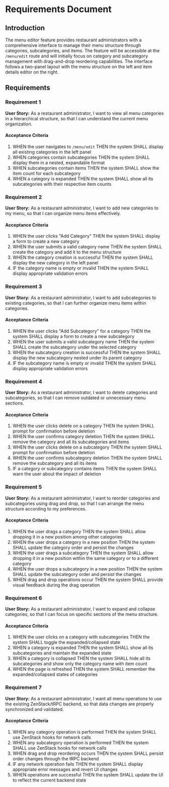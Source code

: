 # Requirements Document

## Introduction

The menu editor feature provides restaurant administrators with a comprehensive interface to manage their menu structure through categories, subcategories, and items. The feature will be accessible at the `/menu/edit` route and will initially focus on category and subcategory management with drag-and-drop reordering capabilities. The interface follows a two-panel layout with the menu structure on the left and item details editor on the right.

## Requirements

### Requirement 1

**User Story:** As a restaurant administrator, I want to view all menu categories in a hierarchical structure, so that I can understand the current menu organization.

#### Acceptance Criteria

1. WHEN the user navigates to `/menu/edit` THEN the system SHALL display all existing categories in the left panel
2. WHEN categories contain subcategories THEN the system SHALL display them in a nested, expandable format
3. WHEN subcategories contain items THEN the system SHALL show the item count for each subcategory
4. WHEN a category is expanded THEN the system SHALL show all its subcategories with their respective item counts

### Requirement 2

**User Story:** As a restaurant administrator, I want to add new categories to my menu, so that I can organize menu items effectively.

#### Acceptance Criteria

1. WHEN the user clicks "Add Category" THEN the system SHALL display a form to create a new category
2. WHEN the user submits a valid category name THEN the system SHALL create the category and add it to the menu structure
3. WHEN the category creation is successful THEN the system SHALL display the new category in the left panel
4. IF the category name is empty or invalid THEN the system SHALL display appropriate validation errors

### Requirement 3

**User Story:** As a restaurant administrator, I want to add subcategories to existing categories, so that I can further organize menu items within categories.

#### Acceptance Criteria

1. WHEN the user clicks "Add Subcategory" for a category THEN the system SHALL display a form to create a new subcategory
2. WHEN the user submits a valid subcategory name THEN the system SHALL create the subcategory under the selected category
3. WHEN the subcategory creation is successful THEN the system SHALL display the new subcategory nested under its parent category
4. IF the subcategory name is empty or invalid THEN the system SHALL display appropriate validation errors

### Requirement 4

**User Story:** As a restaurant administrator, I want to delete categories and subcategories, so that I can remove outdated or unnecessary menu sections.

#### Acceptance Criteria

1. WHEN the user clicks delete on a category THEN the system SHALL prompt for confirmation before deletion
2. WHEN the user confirms category deletion THEN the system SHALL remove the category and all its subcategories and items
3. WHEN the user clicks delete on a subcategory THEN the system SHALL prompt for confirmation before deletion
4. WHEN the user confirms subcategory deletion THEN the system SHALL remove the subcategory and all its items
5. IF a category or subcategory contains items THEN the system SHALL warn the user about the impact of deletion

### Requirement 5

**User Story:** As a restaurant administrator, I want to reorder categories and subcategories using drag and drop, so that I can arrange the menu structure according to my preferences.

#### Acceptance Criteria

1. WHEN the user drags a category THEN the system SHALL allow dropping it in a new position among other categories
2. WHEN the user drops a category in a new position THEN the system SHALL update the category order and persist the changes
3. WHEN the user drags a subcategory THEN the system SHALL allow dropping it in a new position within the same category or to a different category
4. WHEN the user drops a subcategory in a new position THEN the system SHALL update the subcategory order and persist the changes
5. WHEN drag and drop operations occur THEN the system SHALL provide visual feedback during the drag operation

### Requirement 6

**User Story:** As a restaurant administrator, I want to expand and collapse categories, so that I can focus on specific sections of the menu structure.

#### Acceptance Criteria

1. WHEN the user clicks on a category with subcategories THEN the system SHALL toggle the expanded/collapsed state
2. WHEN a category is expanded THEN the system SHALL show all its subcategories and maintain the expanded state
3. WHEN a category is collapsed THEN the system SHALL hide all its subcategories and show only the category name with item count
4. WHEN the page is refreshed THEN the system SHALL remember the expanded/collapsed states of categories

### Requirement 7

**User Story:** As a restaurant administrator, I want all menu operations to use the existing ZenStack/tRPC backend, so that data changes are properly synchronized and validated.

#### Acceptance Criteria

1. WHEN any category operation is performed THEN the system SHALL use ZenStack hooks for network calls
2. WHEN any subcategory operation is performed THEN the system SHALL use ZenStack hooks for network calls
3. WHEN drag and drop reordering occurs THEN the system SHALL persist order changes through the tRPC backend
4. IF any network operation fails THEN the system SHALL display appropriate error messages and revert UI changes
5. WHEN operations are successful THEN the system SHALL update the UI to reflect the current backend state